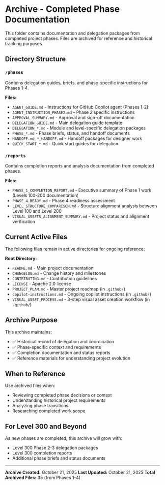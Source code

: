 # Archive - Completed Phase Documentation

This folder contains documentation and delegation packages from completed project phases. Files are archived for reference and historical tracking purposes.

## Directory Structure

### `/phases`
Contains delegation guides, briefs, and phase-specific instructions for Phases 1-4.

**Files:**
- `AGENT_GUIDE.md` - Instructions for GitHub Copilot agent (Phases 1-2)
- `AGENT_INSTRUCTION_PHASE2.md` - Phase 2 specific instructions
- `APPROVAL_SUMMARY.md` - Approval and sign-off documentation
- `DELEGATION_GUIDE.md` - Main delegation guide template
- `DELEGATION_*.md` - Module and level-specific delegation packages
- `PHASE_*.md` - Phase briefs, status, and handoff documents
- `HANDOFF.md`, `*_HANDOFF.md` - Handoff packages for designer work
- `QUICK_START_*.md` - Quick start guides for delegation

### `/reports`
Contains completion reports and analysis documentation from completed phases.

**Files:**
- `PHASE_1_COMPLETION_REPORT.md` - Executive summary of Phase 1 work (Levels 100-200 documentation)
- `PHASE_4_READY.md` - Phase 4 readiness assessment
- `LEVEL_STRUCTURE_COMPARISON.md` - Structure alignment analysis between Level 100 and Level 200
- `VISUAL_ASSETS_ALIGNMENT_SUMMARY.md` - Project status and alignment verification

## Current Active Files

The following files remain in active directories for ongoing reference:

**Root Directory:**
- `README.md` - Main project documentation
- `CHANGELOG.md` - Change history and milestones
- `CONTRIBUTING.md` - Contribution guidelines
- `LICENSE` - Apache 2.0 license
- `PROJECT_PLAN.md` - Master project roadmap (in `.github/`)
- `copilot-instructions.md` - Ongoing copilot instructions (in `.github/`)
- `VISUAL_ASSET_PROCESS.md` - 3-step visual asset creation workflow (in `.github/`)

## Archive Purpose

This archive maintains:
- ✅ Historical record of delegation and coordination
- ✅ Phase-specific context and requirements
- ✅ Completion documentation and status reports
- ✅ Reference materials for understanding project evolution

## When to Reference

Use archived files when:
- Reviewing completed phase decisions or context
- Understanding historical project requirements
- Analyzing phase transitions
- Researching completed work scope

## For Level 300 and Beyond

As new phases are completed, this archive will grow with:
- Level 300 Phase 2-3 delegation packages
- Level 300 completion reports
- Additional phase briefs and status documents

---

**Archive Created:** October 21, 2025
**Last Updated:** October 21, 2025
**Total Archived Files:** 35 (from Phases 1-4)

